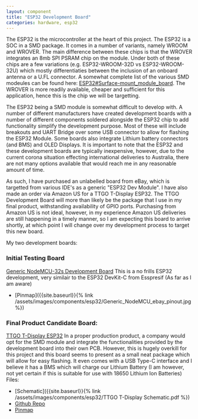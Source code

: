 ```yaml
---
layout: component
title: "ESP32 Development Board"
categories: hardware, esp32
---
```


The ESP32 is the microcontroller at the heart of this project. The ESP32 is a SOC in a SMD package. It comes in a number of variants, namely WROOM and WROVER. The main difference between these chips is that the WROVER integrates an 8mb SPI PSRAM chip on the module. Under both of these chips are a few variations (e.g. ESP32-WROOM-32D vs ESP32-WROOM-32U) which mostly differentiaties between the inclusion of an onboard antenna or a U.FL connector. A somewhat complete list of the various SMD modeules can be found here: [ESP32#Surface-mount_module_board](https://en.wikipedia.org/wiki/ESP32#Surface-mount_module_boards). The WROVER is more readily available, cheaper and sufficient for this application, hence this is the chip we will be targetting.

The ESP32 being a SMD module is somewhat difficult to develop with. A number of different manufacturers have created development boards with a number of different components soldered alongside the ESP32 chip to add functionality simplify the development purpose. Most of these will include breakouts and UART Bridge over some USB connector to allow for flashing the ESP32 Module. Some boards also integrate Lithium battery connectors (and BMS) and OLED Displays. It is important to note that the ESP32 and these development boards are typically inexpensive, however, due to the current corona situation effecting international deliveries to Australia, there are not many options available that would reach me in any reasonable amount of time.

As such, I have purchased an unlabelled board from eBay, which is targetted from various IDE's as a generic "ESP32 Dev Module". I have also made an order via Amazon US for a TTGO T-Display ESP32. The TTGO Development Board will more than likely be the package that I use in my final product, withstanding availability of GPIO ports. Purchasing from Amazon US is not ideal, however, in my experience Amazon US deliveries are still happening in a timely manner, so I am expecting this board to arrive shortly, at which point I will change over my development process to target this new board.

My two development boards:
### Initial Testing Board
[Generic NodeMCU-32s Development Board](https://www.ebay.com.au/itm/ESP-WROOM-32-ESP32-ESP32S-2-4GHz-WiFi-Bluetooth-Development-Board-for-Arduino-O/223955934987?ssPageName=STRK%3AMEBIDX%3AIT&_trksid=p2057872.m2749.l2649)
This is a no frills ESP32 development, very similair to the ESP32 DevKit-C from Esspresif (As far as I am aware)
* [Pinmap]({{site.baseurl}}{% link /assets/images/components/esp32/Generic_NodeMCU_ebay_pinout.jpg %})

### Final Product Candidate Board: 
[TTGO T-Display ESP32](https://www.amazon.com.au/gp/product/B07XQ5G279/ref=ppx_yo_dt_b_asin_title_o03_s00?ie=UTF8&psc=1)
In a proper production product, a company would opt for the SMD module and integrate the functionalities provided by the development board into their own PCB. However, this is hugely overkill for this project and this board seems to present as a small neat package which will allow for easy flashing. It even comes with a USB Type-C interface and I believe it has a BMS which will charge our Lithium Battery (I am however, not yet certain if this is suitable for use with 18650 Lithium Ion Batteries)
Files: 
* [Schematic]({{site.baseurl}}{% link /assets/images/components/esp32/TTGO T-Display Schematic.pdf %})
* [Github Repo](https://github.com/Xinyuan-LilyGO/TTGO-T-Display)
* [Pinmap](https://github.com/Xinyuan-LilyGO/TTGO-T-Display/blob/master/image/pinmap.jpg)